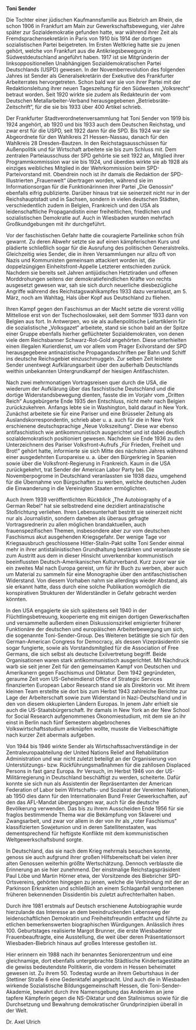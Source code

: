**Toni Sender**

Die Tochter einer jüdischen Kaufmannsfamilie aus Biebrich am Rhein, die
schon 1906 in Frankfurt am Main zur Gewerkschaftsbewegung, vier Jahre
später zur Sozialdemokratie gefunden hatte, war während ihrer Zeit als
Fremdsprachensekretärin in Paris von 1910 bis 1914 der dortigen
sozialistischen Partei beigetreten. Im Ersten Weltkrieg hatte sie zu
jenen gehört, welche von Frankfurt aus die Antikriegsbewegung in
Südwestdeutschland angeführt haben. 1917 ist sie Mitgründerin der
linksoppositionellen Unabhängigen Sozialdemokratischen Partei
Deutschlands (USPD) gewesen. In der Novemberrevolution des folgenden
Jahres ist Sender als Generalsekretärin der Exekutive des Frankfurter
Arbeiterrates hervorgetreten. Schon bald war sie von ihrer Partei mit
der Redaktionsleitung ihrer neuen Tageszeitung für den Südwesten
„Volksrecht“ betraut worden. Seit 1920 wirkte sie zudem als Redakteurin
der vom Deutschen Metallarbeiter-Verband herausgegebenen
„Betriebsräte-Zeitschrift“, für die sie bis 1933 über 400 Artikel
schrieb.

Der Frankfurter Stadtverordnetenversammlung hat Toni Sender von 1919 bis
1924 angehört, ab 1920 und bis 1933 auch dem Deutschen Reichstag, und
zwar erst für die USPD, seit 1922 dann für die SPD. Bis 1924 war sie
Abgeordnete für den Wahlkreis 21 Hessen-Nassau, danach für den Wahlkreis
28 Dresden-Bautzen. In den Reichstagsausschüssen für Außenpolitik und
für Wirtschaft arbeitete sie bis zum Schluss mit. Dem zentralen
Parteiausschuss der SPD gehörte sie seit 1922 an, Mitglied ihrer
Programmkommission war sie bis 1924, und überdies wirkte sie ab 1928 als
einziges weibliches Mitglied in der Wehrkommission beim
SPD-Parteivorstand mit. Obendrein noch ist ihr damals die Redaktion der
SPD-Illustrierten „Frauenwelt“ übertragen worden, während sie im
Informationsorgan für die Funktionärinnen ihrer Partei „Die Genossin“
ebenfalls eifrig publizierte. Darüber hinaus trat sie seinerzeit nicht
nur in der Reichshauptstadt und in Sachsen, sondern in vielen deutschen
Städten, verschiedentlich zudem in Belgien, Frankreich und den USA als
leidenschaftliche Propagandistin einer freiheitlichen, friedlichen und
sozialistischen Demokratie auf. Auch in Wiesbaden wurden mehrfach
Großkundgebungen mit ihr durchgeführt.

Vor der faschistischen Gefahr hatte die couragierte Parteilinke schon
früh gewarnt. Zu deren Abwehr setzte sie auf einen kämpferischen Kurs
und plädierte schließlich sogar für die Ausrufung des politischen
Generalstreiks. Gleichzeitig wies Sender, die in ihren Versammlungen nur
allzu oft von Nazis und Kommunisten gemeinsam attackiert worden ist, die
doppelzüngigen Einheitsfront-Appelle Letzterer entschieden zurück.
Nachdem sie bereits seit Jahren antijüdischen Hetztiraden und offenen
Morddrohungen seitens der demokratiefeindlichen Kräfte von rechts
ausgesetzt gewesen war, sah sie sich durch neuerliche diesbezügliche
Angriffe während des Reichstagswahlkampfes 1933 dazu veranlasst, am 5.
März, noch am Wahltag, Hals über Kopf aus Deutschland zu fliehen.

Ihren Kampf gegen den Faschismus an der Macht setzte die vorerst völlig
Mittellose erst von der Tschechoslowakei, seit dem Sommer 1933 dann von
Belgien aus fort. In Antwerpen, wo sie als außenpolitische
Leitartiklerin für die sozialistische „Volksgazet“ arbeitete, stand sie
schon bald an der Spitze einer Gruppe ebenfalls hierher geflüchteter
Sozialdemokraten, von denen viele dem Reichsbanner Schwarz-Rot-Gold
angehörten. Diese unterhielten einen illegalen Kurierdienst, um vor
allem vom Prager Exilvorstand der SPD herausgegebene antinazistische
Propagandaschriften per Bahn und Schiff ins deutsche Reichsgebiet
einzuschmuggeln. Zur selben Zeit leistete Sender unentwegt
Aufklärungsarbeit über den außerhalb Deutschlands weithin unbekannten
Untergrundkampf der hiesigen Antifaschisten.

Nach zwei mehrmonatigen Vortragsreisen quer durch die USA, die wiederum
der Aufklärung über das faschistische Deutschland und die dortige
Widerstandsbewegung dienten, fasste die im Vorjahr vom „Dritten Reich“
Ausgebürgerte Ende 1935 den Entschluss, nicht mehr nach Belgien
zurückzukehren. Anfangs lebte sie in Washington, bald darauf in New
York. Zunächst arbeitete sie für eine Pariser und eine Brüsseler Zeitung
als Auslandskorrespondentin, schrieb aber u. a. auch für die in New York
erschienene deutschsprachige „Neue Volkszeitung“. Diese war ebenso
antifaschistisch wie antikommunistisch ausgerichtet und ist dabei
deutlich sozialdemokratisch positioniert gewesen. Nachdem sie Ende 1936
zu den Unterzeichnern des Pariser Volksfront-Aufrufs „Für Frieden,
Freiheit und Brot!“ gehört hatte, informierte sie sich Mitte des
nächsten Jahres während einer ausgedehnten Europareise u. a. über den
Bürgerkrieg in Spanien sowie über die Volksfront-Regierung in
Frankreich. Kaum in die USA zurückgekehrt, trat Sender der American
Labor Party bei. Die Novemberpogrome in Deutschland veranlassten sie
1938 dazu, umgehend für die Übernahme von Bürgschaften zu werben, welche
deutschen Juden die Einwanderung in die Vereinigten Staaten
ermöglichten.

Auch ihrem 1939 veröffentlichten Rückblick „The Autobiography of a
German Rebel“ hat sie selbstredend eine dezidiert antinazistische
Stoßrichtung verliehen. Ihren Lebensunterhalt bestritt sie seinerzeit
nicht nur als Journalistin, sondern daneben als überaus gefragte
Vortragsrednerin zu allen möglichen brandaktuellen, auch
frauenspezifischen Themen, insbesondere aber zur vom deutschen
Faschismus akut ausgehenden Kriegsgefahr. Der wenige Tage vor
Kriegsausbruch geschlossene Hitler-Stalin-Pakt sollte Toni Sender einmal
mehr in ihrer antistalinistischen Grundhaltung bestärken und veranlasste
sie zum Austritt aus dem in dieser Hinsicht unverkennbar kommunistisch
beeinflussten Deutsch-Amerikanischen Kulturverband. Kurz zuvor war sie
ein zweites Mal nach Europa gereist, um für ihr Buch zu werben, aber
auch um Material zu sammeln für eine Monographie über den
antifaschistischen Widerstand. Von diesem Vorhaben nahm sie allerdings
wieder Abstand, als sie erkannt hatte, dass durch eine solche
Publikation womöglich die konspirativen Strukturen der Widerständler in
Gefahr gebracht werden könnten.

In den USA engagierte sie sich spätestens seit 1940 in der
Flüchtlingsbetreuung, kooperierte eng mit einigen dortigen
Gewerkschaften und versammelte außerdem einen Diskussionszirkel
emigrierter früherer Funktionäre der deutschen und europäischen
Arbeiterbewegung um sich, die sogenannte Toni-Sender-Group. Des Weiteren
betätigte sie sich für den German-American Congress for Democracy, als
dessen Vizepräsidentin sie sogar fungierte, sowie als Vorstandsmitglied
für die Association of Free Germans, die sich selbst als deutsche
Exilvertretung begriff. Beide Organisationen waren stark
antikommunistisch ausgerichtet. Mit Nachdruck warb sie seit jener Zeit
für den gemeinsamen Kampf von Deutschen und Amerikanern gegen Faschismus
und Diktatur. Dem 1942 gegründeten, geraume Zeit vom US-Geheimdienst
Office of Strategic Services finanzierten European Labor Research stand
sie als Direktorin vor. Mit ihrem kleinen Team erstellte sie dort bis
zum Herbst 1943 zahlreiche Berichte zur Lage der Arbeiterschaft sowie
zum Widerstand in Nazi-Deutschland und in den von diesem okkupierten
Ländern Europas. In jenem Jahr erhielt sie auch die
US-Staatsbürgerschaft. Ihr damals in New York an der New School for
Social Research aufgenommenes Ökonomiestudium, mit dem sie an ihr einst
in Berlin nach fünf Semestern abgebrochenes Volkswirtschaftsstudium
anknüpfen wollte, musste die Vielbeschäftigte nach kurzer Zeit abermals
aufgeben.

Von 1944 bis 1946 wirkte Sender als Wirtschaftssachverständige in der
Zentraleuropaabteilung der United Nations Relief and Rehabilitation
Administration und war nicht zuletzt beteiligt an der Organisierung von
Unterstützungs- bzw. Rückführungsmaßnahmen für die zahllosen Displaced
Persons in fast ganz Europa. Ihr Versuch, im Herbst 1946 von der
US-Militärregierung in Deutschland beschäftigt zu werden, scheiterte.
Dafür konnte sie sich nun als Assistentin der Repräsentanten der
American Federation of Labor beim Wirtschafts- und Sozialrat der
Vereinten Nationen, ab 1950 dies dann für den Internationalen Bund
Freier Gewerkschaften, auf den das AFL-Mandat übergegangen war, auch für
die deutsche Bevölkerung verwenden. Das bis zu ihrem Ausscheiden Ende
1956 für sie fraglos bestimmende Thema war die Bekämpfung von Sklaverei
und Zwangsarbeit, und zwar vor allem in der von ihr als „roter
Faschismus“ klassifizierten Sowjetunion und in deren Satellitenstaaten,
was dementsprechend für heftigste Konflikte mit dem kommunistischen
Weltgewerkschaftsbund sorgte.

In Deutschland, das sie nach dem Krieg mehrmals besuchen konnte, genoss
sie auch aufgrund ihrer großen Hilfsbereitschaft bei vielen ihrer alten
Genossen weiterhin größte Wertschätzung. Dennoch verblasste die
Erinnerung an sie hier zunehmend. Der einstmalige Reichstagspräsident
Paul Löbe und Martin Hörner etwa, der Vorsitzende des Biebricher
SPD-Ortsvereins, gehörten hingegen zu jenen, welche die Verbindung mit
der an Parkinson Erkrankten und schließlich an einem Schlaganfall
verstorbenen früheren bekennenden Dissidentin bis zuletzt
aufrechterhalten haben.

Durch ihre 1981 erstmals auf Deutsch erschienene Autobiographie wurde
hierzulande das Interesse an dem beeindruckenden Lebensweg der
leidenschaftlichen Demokratin und Freiheitsfreundin entfacht und führte
zu etlichen bemerkenswerten biographischen Würdigungen. Anlässlich ihres
100. Geburtstages realisierte Margot Brunner, die erste Wiesbadener
Frauenbeauftragte, eine Ausstellung, die weit über deren
Präsentationsort Wiesbaden-Biebrich hinaus auf großes Interesse gestoßen
ist.

Hier erinnern ein 1988 nach ihr benanntes Seniorenzentrum und eine
gleichnamige, dort ebenfalls untergebrachte Städtische Kindertagestätte
an die gewiss bedeutendste Politikerin, die vordem in Hessen beheimatet
gewesen ist. Zu ihrem 50. Todestag wurde an ihrem Geburtshaus in der
Stettiner Straße 6 eine Gedenktafel angebracht. Und auch die in
Wiesbaden wirkende Sozialistische Bildungsgemeinschaft Hessen, die
Toni-Sender-Akademie, bewahrt durch ihre Namensgebung das Andenken an
jene tapfere Kämpferin gegen die NS-Diktatur und den Stalinismus sowie
für die Durchsetzung und Bewahrung demokratischer Grundprinzipien
überall in der Welt.

Dr. Axel Ulrich
